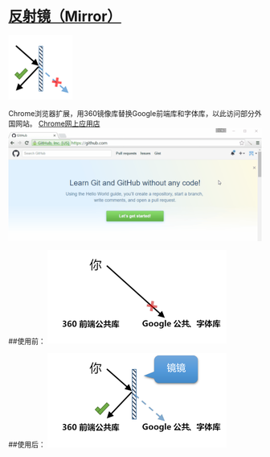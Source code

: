 # [反射镜（Mirror）](https://github.com/zhongwf/mirror)
![](https://raw.githubusercontent.com/zhongwf/mirror/master/images/logo.png)

Chrome浏览器扩展，用360镜像库替换Google前端库和字体库，以此访问部分外国网站。  [Chrome网上应用店](https://chrome.google.com/webstore/detail/%E5%8F%8D%E5%B0%84%E9%95%9C/igfmcikjihmknnpfdcfeaejmemeiljfc?hl=zh-CN)
![](https://raw.githubusercontent.com/zhongwf/mirror/master/images/ad.gif)


##使用前：
![](https://raw.githubusercontent.com/zhongwf/mirror/master/images/disabled.png)


##使用后：
![](https://raw.githubusercontent.com/zhongwf/mirror/master/images/enabled.png)




